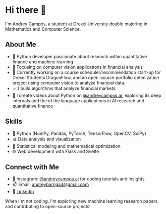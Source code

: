 # Hi there 👋

I'm Andrey Campos, a student at Drexel University double majoring in Mathematics and Computer Science.

## About Me
- 🌟 Python developer passionate about research within quantitative finance and machine learning
- 🧠 Focusing on computer vision applications in financial analysis
- 🚀 Currently working on a course scheduler/recommendation start-up for Drexel Students DragonFlow, and an open-source portfolio optimization project using computer vision to analyze financial data.
- 📈 I build algorithms that analyze financial markets
- 🎥 I create videos about Python on [@andreycampos.ai](https://instagram.com/andreycampos.ai), exploring its deep internals and the of the language applications in AI research and quantitative finance

  
## Skills
- 🐍 Python (NumPy, Pandas, PyTorch, TensorFlow, OpenCV, SciPy)
- 📊 Data analysis and visualization
- 🔢 Statistical modeling and mathematical optimization
- 🌐 Web development with Flask and Svelte

## Connect with Me
- 📱 Instagram: [@andreycampos.ai](https://instagram.com/andreycampos.ai) for coding tutorials and insights
- 📫 Email: andreybarriga4@gmail.com
- 💼 [LinkedIn](https://linkedin.com/in/andreyb-campos)

When I'm not coding, I'm exploring new machine learning research papers and contributing to open-source projects!
